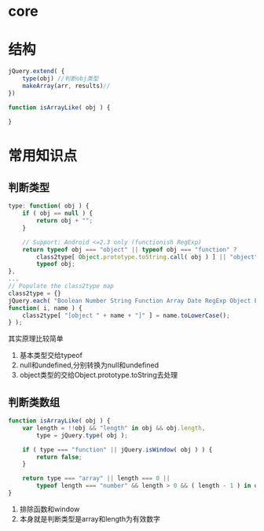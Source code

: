 # core

# 结构

```javascript
jQuery.extend( {
    type(obj) //判断obj类型
    makeArray(arr, results)//
})

function isArrayLike( obj ) {
    
}

```

# 常用知识点

## 判断类型

```javascript
type: function( obj ) {
    if ( obj == null ) {
        return obj + "";
    }

    // Support: Android <=2.3 only (functionish RegExp)
    return typeof obj === "object" || typeof obj === "function" ?
        class2type[ Object.prototype.toString.call( obj ) ] || "object" :
        typeof obj;
},
...
// Populate the class2type map
class2type = {}
jQuery.each( "Boolean Number String Function Array Date RegExp Object Error Symbol".split( " " ),
function( i, name ) {
	class2type[ "[object " + name + "]" ] = name.toLowerCase();
} );
```
其实原理比较简单

1. 基本类型交给typeof
2. null和undefined,分别转换为null和undefined
3. object类型的交给Object.prototype.toString去处理


## 判断类数组

```javascript
function isArrayLike( obj ) {
	var length = !!obj && "length" in obj && obj.length,
		type = jQuery.type( obj );

	if ( type === "function" || jQuery.isWindow( obj ) ) {
		return false;
	}

	return type === "array" || length === 0 ||
		typeof length === "number" && length > 0 && ( length - 1 ) in obj;
}
```

1. 排除函数和window
2. 本身就是判断类型是array和length为有效数字


